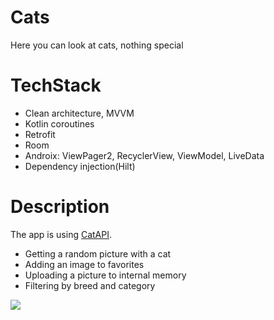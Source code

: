 # Cats
Here you can look at cats, nothing special

# TechStack
* Clean architecture, MVVM
* Kotlin coroutines
* Retrofit
* Room
* Androix: ViewPager2, RecyclerView, ViewModel, LiveData
* Dependency injection(Hilt)


# Description

<p>The app is using
  <a href="https://thecatapi.com/">CatAPI</a>.
</p>

<ul>
 <li>Getting a random picture with a cat</li>
 <li>Adding an image to favorites</li>
 <li>Uploading a picture to internal memory</li>
  <li>Filtering by breed and category</li>
</ul>

<img src="https://i.imgur.com/gwzXxGs.png">



